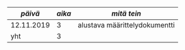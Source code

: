 *päivä*    | *aika* | *mitä tein*|
-----------| -------|------------|
12.11.2019 | 3      | alustava määrittelydokumentti
yht        | 3
